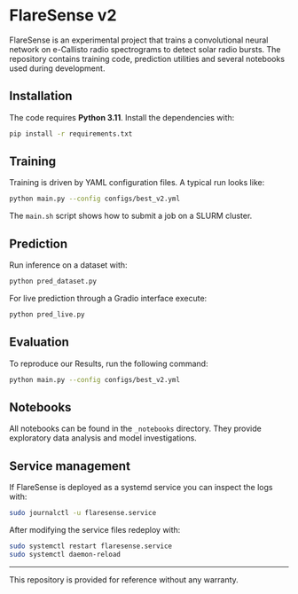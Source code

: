 # FlareSense v2

FlareSense is an experimental project that trains a convolutional neural network
on e-Callisto radio spectrograms to detect solar radio bursts. The repository
contains training code, prediction utilities and several notebooks used during
development.

## Installation

The code requires **Python 3.11**. Install the dependencies with:

```bash
pip install -r requirements.txt
```

## Training

Training is driven by YAML configuration files. A typical run looks like:

```bash
python main.py --config configs/best_v2.yml
```

The `main.sh` script shows how to submit a job on a SLURM cluster.

## Prediction

Run inference on a dataset with:

```bash
python pred_dataset.py
```

For live prediction through a Gradio interface execute:

```bash
python pred_live.py
```

## Evaluation
To reproduce our Results, run the following command:

```bash
python main.py --config configs/best_v2.yml
```

## Notebooks

All notebooks can be found in the `_notebooks` directory. They provide
exploratory data analysis and model investigations.

## Service management

If FlareSense is deployed as a systemd service you can inspect the logs with:

```bash
sudo journalctl -u flaresense.service
```

After modifying the service files redeploy with:

```bash
sudo systemctl restart flaresense.service
sudo systemctl daemon-reload
```

---

This repository is provided for reference without any warranty.


